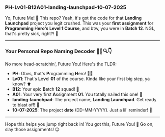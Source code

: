 ### PH-Lv01-B12A01-landing-launchpad-10-07-2025

Yo, Future Me! 👋 This repo? Yeah, it's got the code for that **Landing Launchpad** project you legit crushed. This was your **first assignment** for **Programming Hero's Level 1 Course**, and btw, you were in **Batch 12**. NGL, that's pretty sick, right?! 🚀

---

### Your Personal Repo Naming Decoder 🕵️‍♂️🔍👇

No more head-scratchin', Future You! Here's the TLDR:

- **PH**: Obvs, that's **P**rogramming **H**ero! 🦸‍♂️
- **Lv01**: That's **L**e**v**el **01** of the course. Kinda like your first big step, ya know? ⬆️
- **B12**: Your epic **B**atch **12** squad! 🚀
- **A01**: Your very first **A**ssignment **01**. You totally nailed this one! 📝
- **landing-launchpad**: The project name, **Landing Launchpad**. Get ready to blast off! 🌠
- **10-07-2025**: The project **date** (DD-MM-YYYY). Just a lil' reminder! 📅

---

Hope this helps you jump right back in! You got this, Future You! 💪 Go on, slay those assignments! 😉
